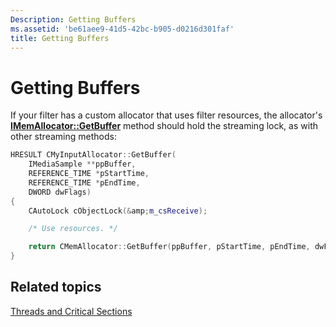 ```yaml
---
Description: Getting Buffers
ms.assetid: 'be61aee9-41d5-42bc-b905-d0216d301faf'
title: Getting Buffers
---
```


# Getting Buffers

If your filter has a custom allocator that uses filter resources, the allocator's [**IMemAllocator::GetBuffer**](imemallocator-getbuffer.md) method should hold the streaming lock, as with other streaming methods:


```C++
HRESULT CMyInputAllocator::GetBuffer(
    IMediaSample **ppBuffer,
    REFERENCE_TIME *pStartTime, 
    REFERENCE_TIME *pEndTime,
    DWORD dwFlags)
{
    CAutoLock cObjectLock(&amp;m_csReceive);

    /* Use resources. */

    return CMemAllocator::GetBuffer(ppBuffer, pStartTime, pEndTime, dwFlags);    
}
```



## Related topics

<dl> <dt>

[Threads and Critical Sections](threads-and-critical-sections.md)
</dt> </dl>

 

 



